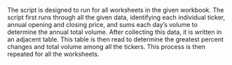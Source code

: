 The script is designed to run for all worksheets in the given workbook. 
The script first runs through all the given data, identifying each individual ticker, 
annual opening and closing price, and sums each day’s volume to determine the annual 
total volume. After collecting this data, it is written in an adjacent table. 
This table is then read to determine the greatest percent changes and total volume 
among all the tickers. This process is then repeated for all the worksheets.
